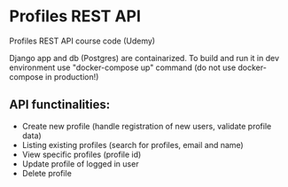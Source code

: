 # Profiles REST API

Profiles REST API course code (Udemy)

Django app and db (Postgres) are containarized. To build and run it in dev environment use "docker-compose up" command (do not use docker-compose in production!)

## API functinalities:
- Create new profile (handle registration of new users, validate profile data)
- Listing existing profiles (search for profiles, email and name)
- View specific profiles (profile id)
- Update profile of logged in user
- Delete profile
